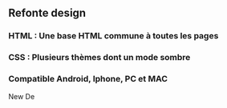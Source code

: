 ## Refonte design

### __HTML :__ Une base HTML commune à toutes les pages

### __CSS :__ Plusieurs thèmes dont un mode sombre

### Compatible Android, Iphone, PC et MAC


New De
